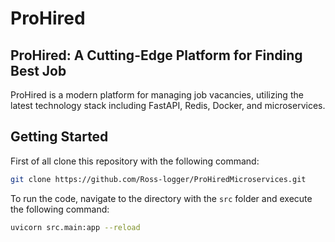 # ProHired

## ProHired: A Cutting-Edge Platform for Finding Best Job

ProHired is a modern platform for managing job vacancies, utilizing the latest technology stack including FastAPI, Redis, Docker, and microservices.

## Getting Started

First of all clone this repository with the following command:
```bash
git clone https://github.com/Ross-logger/ProHiredMicroservices.git
```

To run the code, navigate to the directory with the `src` folder and execute the following command:

```bash
uvicorn src.main:app --reload
